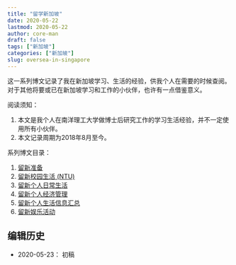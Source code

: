 ```yaml
---
title: "留学新加坡"
date: 2020-05-22
lastmod: 2020-05-22
author: core-man
draft: false
tags: ["新加坡"]
categories: ["新加坡"]
slug: oversea-in-singapore
---
```


这一系列博文记录了我在新加坡学习、生活的经验，供我个人在需要的时候查阅。对于其他将要或已在新加坡学习和工作的小伙伴，也许有一点借鉴意义。

阅读须知：
1. 本文是我个人在南洋理工大学做博士后研究工作的学习生活经验，并不一定使用所有小伙伴。
2. 本文记录周期为2018年8月至今。

系列博文目录：
1. [留新准备](../singapore-preparation/)
2. [留新校园生活 (NTU)](../ntu-campus/)
5. [留新个人日常生活](../singapore-life/)
3. [留新个人经济管理](../singapore-economy/)
4. [留新个人生活信息汇总](../singapore-info-collection/)
6. [留新娱乐活动](../singapore-recreation/)


## 编辑历史

- 2020-05-23： 初稿


